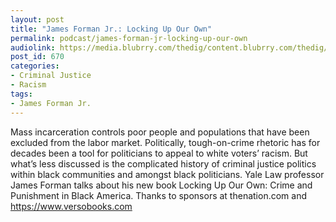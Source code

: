 ```yaml
---
layout: post
title: "James Forman Jr.: Locking Up Our Own"
permalink: podcast/james-forman-jr-locking-up-our-own
audiolink: https://media.blubrry.com/thedig/content.blubrry.com/thedig/The_Dig_-_EP_31_-_Forman.mp3
post_id: 670
categories: 
- Criminal Justice
- Racism
tags: 
- James Forman Jr.
---
```


Mass incarceration controls poor people and populations that have been excluded from the labor market. Politically, tough-on-crime rhetoric has for decades been a tool for politicians to appeal to white voters’ racism. But what’s less discussed is the complicated history of criminal justice politics within black communities and amongst black politicians. Yale Law professor James Forman talks about his new book Locking Up Our Own: Crime and Punishment in Black America. Thanks to sponsors at thenation.com and https://www.versobooks.com